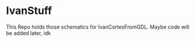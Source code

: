 # IvanStuff
This Repo holds those schematics for IvanCortesFromGDL. Maybe code will be added later, idk
